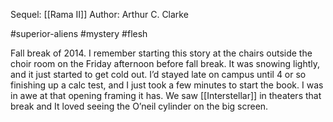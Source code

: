 Sequel: [[Rama II]]
Author: Arthur C. Clarke

#superior-aliens #mystery #flesh 


Fall break of 2014. I remember starting this story at the chairs outside the choir room on the Friday afternoon before fall break. It was snowing lightly, and it just started to get cold out. I’d stayed late on campus until 4 or so finishing up a calc test, and I just took a few minutes to start the book. I was in awe at that opening framing it has. We saw [[Interstellar]] in theaters that break and It loved seeing the O’neil cylinder on the big screen.